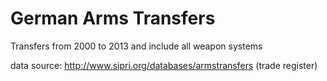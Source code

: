German Arms Transfers
===================
Transfers from 2000 to 2013 and include all weapon systems

data source: http://www.sipri.org/databases/armstransfers (trade register)

